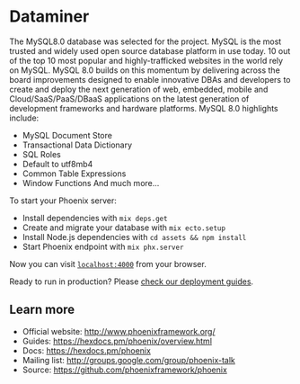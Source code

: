 # Dataminer

The MySQL8.0 database was selected for the project.
MySQL is the most trusted and widely used open source database platform in use today. 10 out of the top 10 most popular and highly-trafficked websites in the world rely on MySQL.  MySQL 8.0 builds on this momentum by delivering across the board improvements designed to enable innovative DBAs and developers to create and deploy the next generation of web, embedded, mobile and Cloud/SaaS/PaaS/DBaaS applications on the latest generation of development frameworks and hardware platforms.  MySQL 8.0 highlights include:

  * MySQL Document Store
  * Transactional Data Dictionary
  * SQL Roles
  * Default to utf8mb4
  * Common Table Expressions
  * Window Functions
And much more...

To start your Phoenix server:

  * Install dependencies with `mix deps.get`
  * Create and migrate your database with `mix ecto.setup`
  * Install Node.js dependencies with `cd assets && npm install`
  * Start Phoenix endpoint with `mix phx.server`

Now you can visit [`localhost:4000`](http://localhost:4000) from your browser.

Ready to run in production? Please [check our deployment guides](https://hexdocs.pm/phoenix/deployment.html).

## Learn more

  * Official website: http://www.phoenixframework.org/
  * Guides: https://hexdocs.pm/phoenix/overview.html
  * Docs: https://hexdocs.pm/phoenix
  * Mailing list: http://groups.google.com/group/phoenix-talk
  * Source: https://github.com/phoenixframework/phoenix
